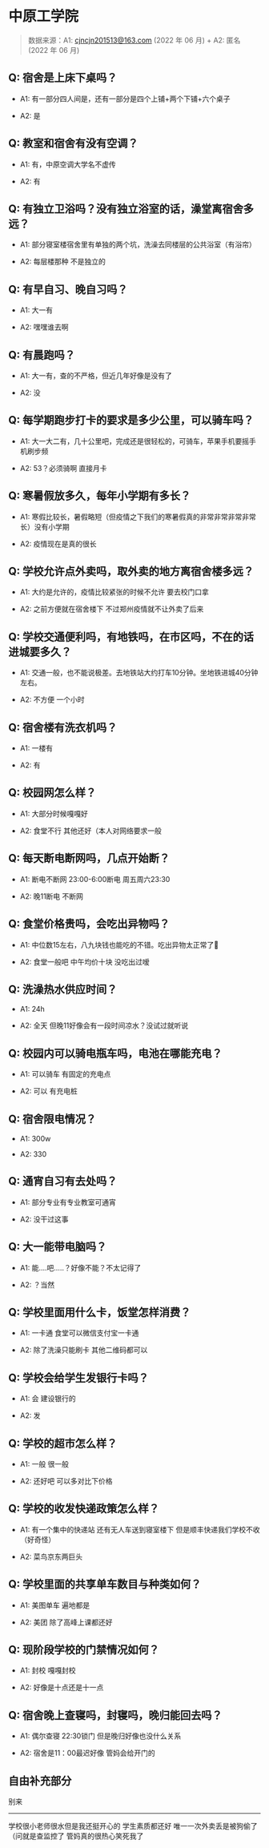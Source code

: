 # 中原工学院

> 数据来源：A1: cjncjn201513@163.com (2022 年 06 月) + A2: 匿名 (2022 年 06 月)

## Q: 宿舍是上床下桌吗？

- A1: 有一部分四人间是，还有一部分是四个上铺+两个下铺+六个桌子

- A2: 是

## Q: 教室和宿舍有没有空调？

- A1: 有，中原空调大学名不虚传

- A2: 有

## Q: 有独立卫浴吗？没有独立浴室的话，澡堂离宿舍多远？

- A1: 部分寝室楼宿舍里有单独的两个坑，洗澡去同楼层的公共浴室（有浴帘）

- A2: 每层楼那种 不是独立的

## Q: 有早自习、晚自习吗？

- A1: 大一有

- A2: 嘿嘿谁去啊

## Q: 有晨跑吗？

- A1: 大一有，查的不严格，但近几年好像是没有了

- A2: 没

## Q: 每学期跑步打卡的要求是多少公里，可以骑车吗？

- A1: 大一大二有，几十公里吧，完成还是很轻松的，可骑车，苹果手机要摇手机刷步频

- A2: 53？必须骑啊 直接月卡

## Q: 寒暑假放多久，每年小学期有多长？

- A1: 寒假比较长，暑假略短（但疫情之下我们的寒暑假真的非常非常非常非常长）没有小学期

- A2: 疫情现在是真的很长

## Q: 学校允许点外卖吗，取外卖的地方离宿舍楼多远？

- A1: 大约是允许的，疫情比较紧张的时候不允许 要去校门口拿

- A2: 之前方便就在宿舍楼下 不过郑州疫情就不让外卖了后来

## Q: 学校交通便利吗，有地铁吗，在市区吗，不在的话进城要多久？

- A1: 交通一般，也不能说极差。去地铁站大约打车10分钟。坐地铁进城40分钟左右。

- A2: 不方便 一个小时

## Q: 宿舍楼有洗衣机吗？

- A1: 一楼有

- A2: 有

## Q: 校园网怎么样？

- A1: 大部分时候嘎嘎好

- A2: 食堂不行 其他还好（本人对网络要求一般

## Q: 每天断电断网吗，几点开始断？

- A1: 断电不断网 23:00-6:00断电 周五周六23:30

- A2: 晚11断电 不断网

## Q: 食堂价格贵吗，会吃出异物吗？

- A1: 中位数15左右，八九块钱也能吃的不错。吃出异物太正常了🥲

- A2: 食堂一般吧 中午均价十块 没吃出过嗳

## Q: 洗澡热水供应时间？

- A1: 24h

- A2: 全天 但晚11好像会有一段时间凉水？没试过就听说

## Q: 校园内可以骑电瓶车吗，电池在哪能充电？

- A1: 可以骑车 有固定的充电点

- A2: 可以 有充电桩

## Q: 宿舍限电情况？

- A1: 300w

- A2: 330

## Q: 通宵自习有去处吗？

- A1: 部分专业有专业教室可通宵

- A2: 没干过这事

## Q: 大一能带电脑吗？

- A1: 能….吧…..？好像不能？不太记得了

- A2: ？当然

## Q: 学校里面用什么卡，饭堂怎样消费？

- A1: 一卡通 食堂可以微信支付宝一卡通

- A2: 除了洗澡只能刷卡 其他二维码都可以

## Q: 学校会给学生发银行卡吗？

- A1: 会 建设银行的

- A2: 发

## Q: 学校的超市怎么样？

- A1: 一般 很一般

- A2: 还好吧 可以多对比下价格

## Q: 学校的收发快递政策怎么样？

- A1: 有一个集中的快递站 还有无人车送到寝室楼下 但是顺丰快递我们学校不收（好奇怪）

- A2: 菜鸟京东两巨头

## Q: 学校里面的共享单车数目与种类如何？

- A1: 美图单车 遍地都是

- A2: 美团 除了高峰上课都还好

## Q: 现阶段学校的门禁情况如何？

- A1: 封校 嘎嘎封校

- A2: 好像是十点还是十一点

## Q: 宿舍晚上查寝吗，封寝吗，晚归能回去吗？

- A1: 偶尔查寝 22:30锁门 但是晚归好像也没什么关系

- A2: 宿舍是11：00最迟好像 管妈会给开门的

## 自由补充部分

别来

***

学校很小老师很水但是我还挺开心的 学生素质都还好 唯一一次外卖丢是被狗偷了（问就是查监控了 管妈真的很热心笑死我了